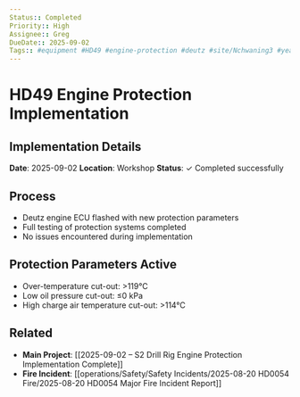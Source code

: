 ```yaml
---
Status:: Completed
Priority:: High
Assignee:: Greg
DueDate:: 2025-09-02
Tags:: #equipment #HD49 #engine-protection #deutz #site/Nchwaning3 #year/2025
---
```


# HD49 Engine Protection Implementation

## Implementation Details
**Date**: 2025-09-02
**Location**: Workshop
**Status**: ✓ Completed successfully

## Process
- Deutz engine ECU flashed with new protection parameters
- Full testing of protection systems completed
- No issues encountered during implementation

## Protection Parameters Active
- Over-temperature cut-out: >119°C
- Low oil pressure cut-out: ≤0 kPa
- High charge air temperature cut-out: >114°C

## Related
- **Main Project**: [[2025-09-02 – S2 Drill Rig Engine Protection Implementation Complete]]
- **Fire Incident**: [[operations/Safety/Safety Incidents/2025-08-20 HD0054 Fire/2025-08-20 HD0054 Major Fire Incident Report]]